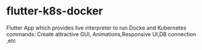 # flutter-k8s-docker
Flutter App which provides live interpreter to run Docke and Kubernetes commands: Create attractive GUI, Animations,Responsive UI,DB connection ,etc
